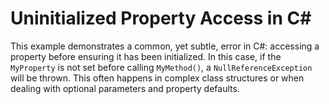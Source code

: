 # Uninitialized Property Access in C#

This example demonstrates a common, yet subtle, error in C#: accessing a property before ensuring it has been initialized.  In this case, if the `MyProperty` is not set before calling `MyMethod()`, a `NullReferenceException` will be thrown.  This often happens in complex class structures or when dealing with optional parameters and property defaults.